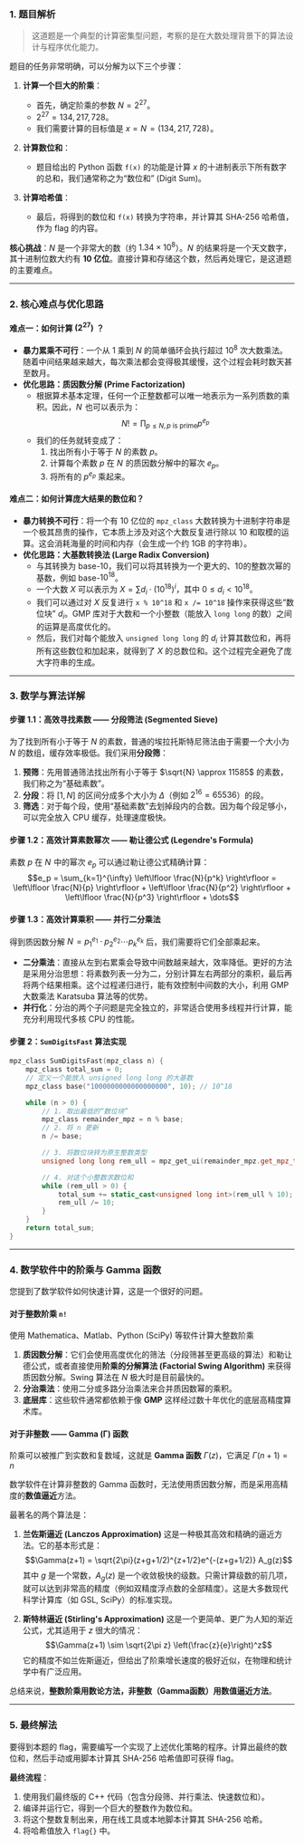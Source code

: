 ### 1\. 题目解析

> 这道题是一个典型的计算密集型问题，考察的是在大数处理背景下的算法设计与程序优化能力。

题目的任务非常明确，可以分解为以下三个步骤：

1.  **计算一个巨大的阶乘**：

      * 首先，确定阶乘的参数 $N = 2^{27}$。
      * $2^{27} = 134,217,728$。
      * 我们需要计算的目标值是 $x = N\! = (134,217,728)\!$。

2.  **计算数位和**：

      * 题目给出的 Python 函数 `f(x)` 的功能是计算 $x$ 的十进制表示下所有数字的总和，我们通常称之为“数位和” (Digit Sum)。

3.  **计算哈希值**：

      * 最后，将得到的数位和 `f(x)` 转换为字符串，并计算其 SHA-256 哈希值，作为 flag 的内容。

**核心挑战**：$N$ 是一个非常大的数（约 $1.34 \times 10^8$）。$N\!$ 的结果将是一个天文数字，其十进制位数大约有 **10 亿位**。直接计算和存储这个数，然后再处理它，是这道题的主要难点。

-----

### 2\. 核心难点与优化思路

#### 难点一：如何计算 $(2^{27})\!$ ？

  * **暴力累乘不可行**：一个从 1 乘到 $N$ 的简单循环会执行超过 $10^8$ 次大数乘法。随着中间结果越来越大，每次乘法都会变得极其缓慢，这个过程会耗时数天甚至数月。
  * **优化思路：质因数分解 (Prime Factorization)**
      * 根据算术基本定理，任何一个正整数都可以唯一地表示为一系列质数的乘积。因此，$N\!$ 也可以表示为：
        $$N! = \prod_{p \le N, \, p \text{ is prime}} p^{e_p}$$
      * 我们的任务就转变成了：
        1.  找出所有小于等于 $N$ 的素数 $p$。
        2.  计算每个素数 $p$ 在 $N\!$ 的质因数分解中的幂次 $e_p$。
        3.  将所有的 $p^{e_p}$ 乘起来。

#### 难点二：如何计算庞大结果的数位和？

  * **暴力转换不可行**：将一个有 10 亿位的 `mpz_class` 大数转换为十进制字符串是一个极其昂贵的操作，它本质上涉及对这个大数反复进行除以 10 和取模的运算。这会消耗海量的时间和内存（会生成一个约 1GB 的字符串）。
  * **优化思路：大基数转换法 (Large Radix Conversion)**
      * 与其转换为 base-10，我们可以将其转换为一个更大的、10的整数次幂的基数，例如 base-$10^{18}$。
      * 一个大数 $X$ 可以表示为 $X = \sum d_i \cdot (10^{18})^i$，其中 $0 \le d_i < 10^{18}$。
      * 我们可以通过对 $X$ 反复进行 `x % 10^18` 和 `x /= 10^18` 操作来获得这些“数位块” $d_i$。GMP 库对于大数和一个小整数（能放入 `long long` 的数）之间的运算是高度优化的。
      * 然后，我们对每个能放入 `unsigned long long` 的 $d_i$ 计算其数位和，再将所有这些数位和加起来，就得到了 $X$ 的总数位和。这个过程完全避免了庞大字符串的生成。

-----

### 3\. 数学与算法详解

#### 步骤 1.1：高效寻找素数 —— 分段筛法 (Segmented Sieve)

为了找到所有小于等于 $N$ 的素数，普通的埃拉托斯特尼筛法由于需要一个大小为 $N$ 的数组，缓存效率极低。我们采用**分段筛**：

1.  **预筛**：先用普通筛法找出所有小于等于 $\sqrt{N} \approx 11585$ 的素数，我们称之为“基础素数”。
2.  **分段**：将 $[1, N]$ 的区间分成多个大小为 $\Delta$（例如 $2^{16}=65536$）的段。
3.  **筛选**：对于每个段，使用“基础素数”去划掉段内的合数。因为每个段足够小，可以完全放入 CPU 缓存，处理速度极快。

#### 步骤 1.2：高效计算素数幂次 —— 勒让德公式 (Legendre's Formula)

素数 $p$ 在 $N\!$ 中的幂次 $e_p$ 可以通过勒让德公式精确计算：
$$e_p = \sum_{k=1}^{\infty} \left\lfloor \frac{N}{p^k} \right\rfloor = \left\lfloor \frac{N}{p} \right\rfloor + \left\lfloor \frac{N}{p^2} \right\rfloor + \left\lfloor \frac{N}{p^3} \right\rfloor + \dots$$

#### 步骤 1.3：高效计算乘积 —— 并行二分乘法

得到质因数分解 $N\! = p_1^{e_1} \cdot p_2^{e_2} \cdots p_k^{e_k}$ 后，我们需要将它们全部乘起来。

  * **二分乘法**：直接从左到右累乘会导致中间数越来越大，效率降低。更好的方法是采用分治思想：将素数列表一分为二，分别计算左右两部分的乘积，最后再将两个结果相乘。这个过程递归进行，能有效控制中间数的大小，利用 GMP 大数乘法 Karatsuba 算法等的优势。
  * **并行化**：分治的两个子问题是完全独立的，非常适合使用多线程并行计算，能充分利用现代多核 CPU 的性能。

#### 步骤 2：`SumDigitsFast` 算法实现

```cpp
mpz_class SumDigitsFast(mpz_class n) {
    mpz_class total_sum = 0;
    // 定义一个能放入 unsigned long long 的大基数
    mpz_class base("1000000000000000000", 10); // 10^18

    while (n > 0) {
        // 1. 取出最低的“数位块”
        mpz_class remainder_mpz = n % base;
        // 2. 将 n 更新
        n /= base;

        // 3. 将数位块转为原生整数类型
        unsigned long long rem_ull = mpz_get_ui(remainder_mpz.get_mpz_t());

        // 4. 对这个小整数求数位和
        while (rem_ull > 0) {
            total_sum += static_cast<unsigned long int>(rem_ull % 10);
            rem_ull /= 10;
        }
    }
    return total_sum;
}
```

-----

### 4\. 数学软件中的阶乘与 Gamma 函数

您提到了数学软件如何快速计算，这是一个很好的问题。

#### 对于整数阶乘 `n!`

使用 Mathematica、Matlab、Python (SciPy) 等软件计算大整数阶乘

1.  **质因数分解**：它们会使用高度优化的筛法（分段筛甚至更高级的算法）和勒让德公式，或者直接使用**阶乘的分解算法 (Factorial Swing Algorithm)** 来获得质因数分解。Swing 算法在 $N$ 极大时是目前最快的。
2.  **分治乘法**：使用二分或多路分治乘法来合并质因数幂的乘积。
3.  **底层库**：这些软件通常都依赖于像 **GMP** 这样经过数十年优化的底层高精度算术库。

#### 对于非整数 —— Gamma (Γ) 函数

阶乘可以被推广到实数和复数域，这就是 **Gamma 函数** $\Gamma(z)$，它满足 $\Gamma(n+1) = n\!$

数学软件在计算非整数的 Gamma 函数时，无法使用质因数分解，而是采用高精度的**数值逼近**方法。

最著名的两个算法是：

1.  **兰佐斯逼近 (Lanczos Approximation)**
    这是一种极其高效和精确的逼近方法。它的基本形式是：
    $$\Gamma(z+1) = \sqrt{2\pi}(z+g+1/2)^{z+1/2}e^{-(z+g+1/2)} A_g(z)$$
    其中 $g$ 是一个常数，$A_g(z)$ 是一个收敛极快的级数。只需计算级数的前几项，就可以达到非常高的精度（例如双精度浮点数的全部精度）。这是大多数现代科学计算库（如 GSL, SciPy）的标准实现。

2.  **斯特林逼近 (Stirling's Approximation)**
    这是一个更简单、更广为人知的渐近公式，尤其适用于 $z$ 很大的情况：
    $$\Gamma(z+1) \sim \sqrt{2\pi z} \left(\frac{z}{e}\right)^z$$
    它的精度不如兰佐斯逼近，但给出了阶乘增长速度的极好近似，在物理和统计学中有广泛应用。

总结来说，**整数阶乘用数论方法，非整数（Gamma函数）用数值逼近方法**。

-----

### 5\. 最终解法

要得到本题的 flag，需要编写一个实现了上述优化策略的程序。计算出最终的数位和，然后手动或用脚本计算其 SHA-256 哈希值即可获得 flag。

**最终流程**：

1.  使用我们最终版的 C++ 代码（包含分段筛、并行乘法、快速数位和）。
2.  编译并运行它，得到一个巨大的整数作为数位和。
3.  将这个整数复制出来，用在线工具或本地脚本计算其 SHA-256 哈希。
4.  将哈希值放入 `flag{}` 中。